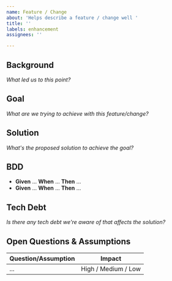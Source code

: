 ```yaml
---
name: Feature / Change
about: 'Helps describe a feature / change well '
title: ''
labels: enhancement
assignees: ''

---
```


## Background
*What led us to this point?*

## Goal
*What are we trying to achieve with this feature/change?*

## Solution
*What's the proposed solution to achieve the goal?*

## BDD
- **Given** ...
  **When** ...
  **Then** ...
- **Given** ...
  **When** ...
  **Then** ...

## Tech Debt
*Is there any tech debt we're aware of that affects the solution?*

## Open Questions & Assumptions
| Question/Assumption | Impact |
|---------------------|--------|
| ...                 | High / Medium / Low |
